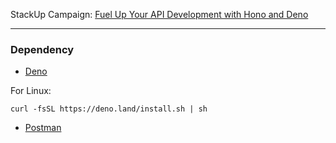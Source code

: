StackUp Campaign: [Fuel Up Your API Development with Hono and Deno](https://earn.stackup.dev/campaigns/fuel-up-your-api-development-with-hono-and-deno)

---

### Dependency
* [Deno](https://deno.com/)

For Linux:
```shell
curl -fsSL https://deno.land/install.sh | sh
```

* [Postman](https://www.postman.com/)